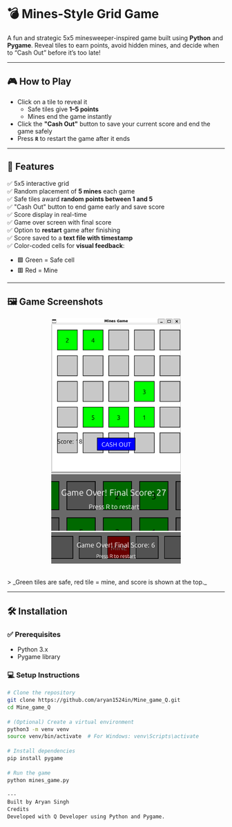 # 💣 Mines-Style Grid Game

A fun and strategic 5x5 minesweeper-inspired game built using **Python** and **Pygame**. Reveal tiles to earn points, avoid hidden mines, and decide when to “Cash Out” before it’s too late!

---

## 🎮 How to Play

- Click on a tile to reveal it
  - Safe tiles give **1–5 points**
  - Mines end the game instantly
- Click the **"Cash Out"** button to save your current score and end the game safely
- Press **`R`** to restart the game after it ends

---

## 🧠 Features

✅ 5x5 interactive grid  
✅ Random placement of **5 mines** each game  
✅ Safe tiles award **random points between 1 and 5**  
✅ "Cash Out" button to end game early and save score  
✅ Score display in real-time  
✅ Game over screen with final score  
✅ Option to **restart** game after finishing  
✅ Score saved to a **text file with timestamp**  
✅ Color-coded cells for **visual feedback**:
- 🟩 Green = Safe cell  
- 🟥 Red = Mine  

---

<!-- > ![Gameplay Screenshot](\Screenshots\1.png) (\Screenshots\2.png) (\Screenshots\3.png)  -->
## 🖼️ Game Screenshots

<p align="center">
  <img src="Screenshots/1.png" width="300"/>
  <img src="Screenshots/2.png" width="300"/>
  <img src="Screenshots/3.png" width="300"/>
</p>
<br>
> _Green tiles are safe, red tile = mine, and score is shown at the top._

---

## 🛠️ Installation

### ✅ Prerequisites

- Python 3.x
- Pygame library

### 💻 Setup Instructions

```bash
# Clone the repository
git clone https://github.com/aryan1524in/Mine_game_Q.git
cd Mine_game_Q

# (Optional) Create a virtual environment
python3 -m venv venv
source venv/bin/activate  # For Windows: venv\Scripts\activate

# Install dependencies
pip install pygame

# Run the game
python mines_game.py

---
Built by Aryan Singh
Credits
Developed with Q Developer using Python and Pygame.